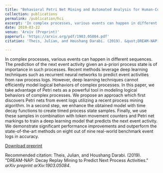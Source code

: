 ```yaml
---
title: "Behavioral Petri Net Mining and Automated Analysis for Human-Computer Interaction Recommendations in Multi-Application Environments"
collection: publications
permalink: /publication/hci
excerpt: 'In complex processes, various events can happen in different sequences. The prediction of the next event activity given an a-priori process state is of importance in such processes. Recent methods leverage deep learning techniques such as recurrent neural networks to predict event activities from raw process logs. However, deep learning techniques cannot efficiently model logical behaviors of complex processes. In this paper, we take advantage of Petri nets as a powerful tool in modeling logical behaviors of complex processes. We propose an approach which first discovers Petri nets from event logs utilizing a recent process mining algorithm. In a second step, we enhance the obtained model with time decay functions to create timed process state samples. Finally, we use these samples in combination with token movement counters and Petri net markings to train a deep learning model that predicts the next event activity. We demonstrate significant performance improvements and outperform the state-of-the-art methods on eight out of nine real-world benchmark event logs in accuracy.'
date: 2019-03-22
venue: 'Arxiv (Preprint)'
paperurl: 'https://arxiv.org/pdf/1903.05084.pdf'
citation: 'Theis, Julian, and Houshang Darabi. (2019). &quot;DREAM-NAP: Decay Replay Mining to Predict Next Process Activities.&quot; <i>arXiv preprint arXiv:1903.05084</i>.'

---
```

In complex processes, various events can happen in different sequences. The prediction of the next event activity given an a-priori process state is of importance in such processes. Recent methods leverage deep learning techniques such as recurrent neural networks to predict event activities from raw process logs. However, deep learning techniques cannot efficiently model logical behaviors of complex processes. In this paper, we take advantage of Petri nets as a powerful tool in modeling logical behaviors of complex processes. We propose an approach which first discovers Petri nets from event logs utilizing a recent process mining algorithm. In a second step, we enhance the obtained model with time decay functions to create timed process state samples. Finally, we use these samples in combination with token movement counters and Petri net markings to train a deep learning model that predicts the next event activity. We demonstrate significant performance improvements and outperform the state-of-the-art methods on eight out of nine real-world benchmark event logs in accuracy.

[Download preprint](https://arxiv.org/pdf/1903.05084.pdf)

Recommended citation: Theis, Julian, and Houshang Darabi. (2019). "DREAM-NAP: Decay Replay Mining to Predict Next Process Activities." <i>arXiv preprint arXiv:1903.05084</i>.
